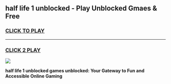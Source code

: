 
## half life 1 unblocked - Play Unblocked Gmaes & Free
<h3>
<a href="https://news.freeplayer.one?title=half_life_1_unblocked&ref=23F">CLICK TO PLAY</a></h3>
<hr>

<h3>
<a href="https://news.freeplayer.one?title=half_life_1_unblocked&ref=23F">CLICK 2 PLAY</a>
  
</h3>

<a href="https://news.freeplayer.one?title=half_life_1_unblocked&ref=23F/"><img src="https://clearcache.store/games.png"></a>


**half life 1 unblocked games unblocked: Your Gateway to Fun and Accessible Online Gaming**
